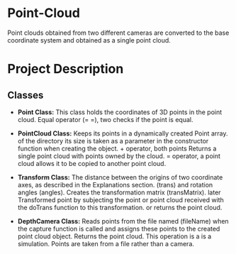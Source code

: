 # Point-Cloud
Point clouds obtained from two different cameras are converted to the base coordinate system and obtained as a single point cloud.

# Project Description

## Classes
- **Point Class:** This class holds the coordinates of 3D points in the point cloud. Equal operator (= =), two checks if the point is equal.

- **PointCloud Class:** Keeps its points in a dynamically created Point array. of the directory its size is taken as a parameter in the constructor function when creating the object. + operator, both points Returns a single point cloud with points owned by the cloud. = operator, a point cloud allows it to be copied to another point cloud.

- **Transform Class:** The distance between the origins of two coordinate axes, as described in the Explanations section. (trans) and rotation angles (angles). Creates the transformation matrix (transMatrix). later Transformed point by subjecting the point or point cloud received with the doTrans function to this transformation. or returns the point cloud.

- **DepthCamera Class:** Reads points from the file named (fileName) when the capture function is called and assigns these points to the created point cloud object. Returns the point cloud. This operation is a is a simulation. Points are taken from a file rather than a camera.
